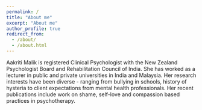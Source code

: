 ```yaml
---
permalink: /
title: "About me"
excerpt: "About me"
author_profile: true
redirect_from: 
  - /about/
  - /about.html
---
```


Aakriti Malik is registered Clinical Psychologist with the New Zealand Psychologist Board and Rehabilitation Council of India. She has worked as a lecturer in public and private universities in India and Malaysia. Her research interests have been diverse - ranging from bullying in schools, history of hysteria to client expectations from mental health professionals. Her recent publications include work on shame, self-love and compassion based practices in psychotherapy.

